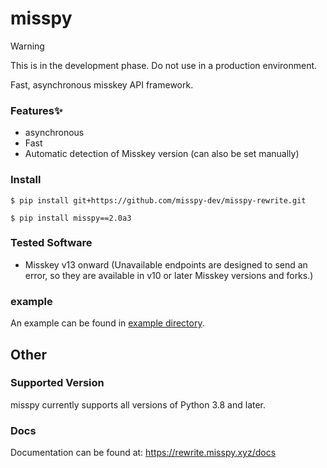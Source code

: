 # misspy
> [!WARNING]
> This is in the development phase. Do not use in a production environment.
<!--Streaming is not available because misspy-rewrite has a bug related to [#xxx](https://github.com/misskey-dev/misskey/issues/xxx). issuesは準備中-->

Fast, asynchronous misskey API framework.

### Features✨
- asynchronous
- Fast
- Automatic detection of Misskey version (can also be set manually)

### Install
```
$ pip install git+https://github.com/misspy-dev/misspy-rewrite.git
```
```
$ pip install misspy==2.0a3
```

### Tested Software
- Misskey v13 onward (Unavailable endpoints are designed to send an error, so they are available in v10 or later Misskey versions and forks.)

### example
An example can be found in [example directory](/example).

## Other

### Supported Version
misspy currently supports all versions of Python 3.8 and later.

### Docs
Documentation can be found at: https://rewrite.misspy.xyz/docs
